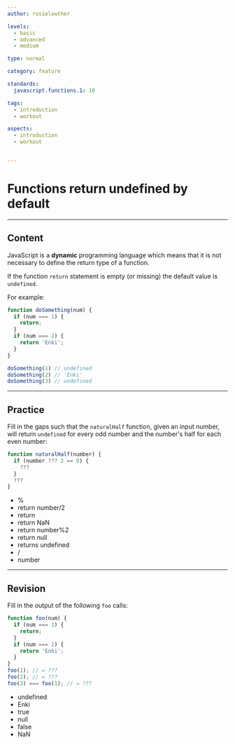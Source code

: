 ```yaml
---
author: rosielowther

levels:
  - basic
  - advanced
  - medium

type: normal

category: feature

standards:
  javascript.functions.1: 10

tags:
  - introduction
  - workout

aspects:
  - introduction
  - workout


---
```

# Functions return undefined by default

---
## Content

JavaScript is a **dynamic** programming language which means that it is not necessary to define the return type of a function.

If the function `return` statement is empty (or missing) the default value is `undefined`.

For example:

```javascript
function doSomething(num) {
  if (num === 1) {
    return;
  }
  if (num === 2) {
    return 'Enki';
  }
}

doSomething(1) // undefined
doSomething(2) // 'Enki'
doSomething(3) // undefined

```

---
## Practice

Fill in the gaps such that the `naturalHalf` function, given an input number, will return `undefined` for every odd number and the number's half for each even number:

```javascript
function naturalHalf(number) {
  if (number ??? 2 == 0) {
    ???
  }
  ???
}
```

* %
* return number/2
* return
* return NaN
* return number%2
* return null
* returns undefined
* /
* number

---
## Revision

Fill in the output of the following `foo` calls:

```javascript
function foo(num) {
  if (num === 1) {
    return;
  }
  if (num === 2) {
    return 'Enki';
  }
}
foo(1); // = ???
foo(2); // = ???
foo(3) === foo(1); // = ???
```

* undefined
* Enki
* true
* null
* false
* NaN
 
